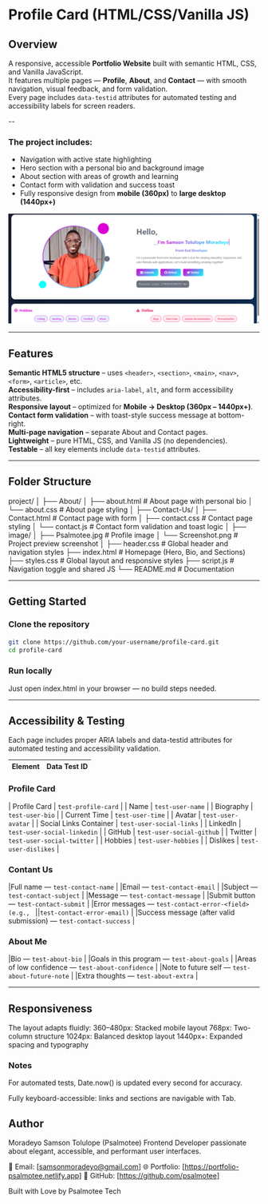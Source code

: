 # Profile Card (HTML/CSS/Vanilla JS)

## Overview

A responsive, accessible **Portfolio Website** built with semantic HTML, CSS, and Vanilla JavaScript.  
It features multiple pages — **Profile**, **About**, and **Contact** — with smooth navigation, visual feedback, and form validation.  
Every page includes `data-testid` attributes for automated testing and accessibility labels for screen readers.

--

### The project includes:

- Navigation with active state highlighting  
- Hero section with a personal bio and background image  
- About section with areas of growth and learning  
- Contact form with validation and success toast  
- Fully responsive design from **mobile (360px)** to **large desktop (1440px+)**

![Portfolio Preview](image/Screenshot.png)

---

## Features

**Semantic HTML5 structure** – uses `<header>`, `<section>`, `<main>`, `<nav>`, `<form>`, `<article>`, etc.  
**Accessibility-first** – includes `aria-label`, `alt`, and form accessibility attributes.  
**Responsive layout** – optimized for **Mobile → Desktop (360px – 1440px+)**.  
**Contact form validation** – with toast-style success message at bottom-right.  
**Multi-page navigation** – separate About and Contact pages.  
**Lightweight** – pure HTML, CSS, and Vanilla JS (no dependencies).  
**Testable** – all key elements include `data-testid` attributes.
  

---

## Folder Structure
project/
│
├── About/
│ ├── about.html # About page with personal bio
│ └── about.css # About page styling
│
├── Contact-Us/
│ ├── Contact.html # Contact page with form
│ ├── contact.css # Contact page styling
│ └── contact.js # Contact form validation and toast logic
│
├── image/
│ ├── Psalmotee.jpg # Profile image
│ └── Screenshot.png # Project preview screenshot
│
├── header.css # Global header and navigation styles
├── index.html # Homepage (Hero, Bio, and Sections)
├── styles.css # Global layout and responsive styles
├── script.js # Navigation toggle and shared JS
└── README.md # Documentation


---

## Getting Started

### Clone the repository
```bash
git clone https://github.com/your-username/profile-card.git
cd profile-card
```

### Run locally

Just open index.html in your browser — no build steps needed.

---

## Accessibility & Testing

Each page includes proper ARIA labels and data-testid attributes for automated testing and accessibility validation.

| Element | Data Test ID |
|----------|---------------|

### Profile Card
| Profile Card | `test-profile-card` |
| Name | `test-user-name` |
| Biography | `test-user-bio` |
| Current Time | `test-user-time` |
| Avatar | `test-user-avatar` |
| Social Links Container | `test-user-social-links` |
| LinkedIn | `test-user-social-linkedin` |
| GitHub | `test-user-social-github` |
| Twitter | `test-user-social-twitter` |
| Hobbies | `test-user-hobbies` |
| Dislikes | `test-user-dislikes` |

### Contant Us
|Full name — `test-contact-name` |
|Email — `test-contact-email` |
|Subject — `test-contact-subject` |
|Message — `test-contact-message` |
|Submit button — `test-contact-submit` |
|Error messages — `test-contact-error-<field> (e.g., ` ||`test-contact-error-email)` |
|Success message (after valid submission) — `test-contact-success` |

### About Me
|Bio — `test-about-bio` |
|Goals in this program — `test-about-goals` |
|Areas of low confidence — `test-about-confidence` |
|Note to future self — `test-about-future-note` |
|Extra thoughts — `test-about-extra` |


---

## Responsiveness

The layout adapts fluidly:
360–480px: Stacked mobile layout
768px: Two-column structure
1024px: Balanced desktop layout
1440px+: Expanded spacing and typography

### Notes

For automated tests, Date.now() is updated every second for accuracy.

Fully keyboard-accessible: links and sections are navigable with Tab.

## Author

Moradeyo Samson Tolulope (Psalmotee)
Frontend Developer passionate about elegant, accessible, and performant user interfaces.

📧 Email: [samsonmoradeyo@gmail.com]
🌐 Portfolio: [https://portfolio-psalmotee.netlify.app]
🐙 GitHub: [https://github.com/psalmotee]

Built with Love by Psalmotee Tech
